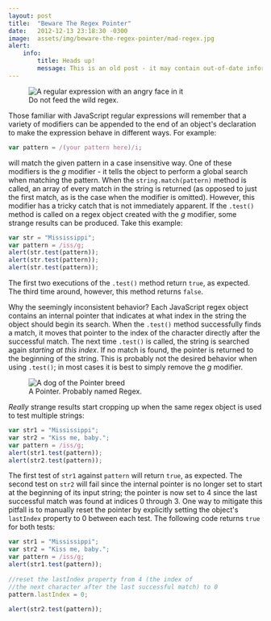 ```yaml
---
layout: post
title:  "Beware The Regex Pointer"
date:   2012-12-13 23:18:30 -0300
image:  assets/img/beware-the-regex-pointer/mad-regex.jpg
alert:
    info:
        title: Heads up!
        message: This is an old post - it may contain out-of-date information!
---
```


<figure>
    <img src="{{ 'assets/img/beware-the-regex-pointer/mad-regex.jpg' | relative_url }}" alt="A regular expression with an angry face in it" />
    <figcaption>Do not feed the wild regex.</figcaption>
</figure>

Those familiar with JavaScript regular expressions will remember that a variety of modifiers can be appended to the end of an object's declaration to make the expression behave in different ways. For example:

```js
var pattern = /(your pattern here)/i;
```

will match the given pattern in a case insensitive way. One of these modifiers is the _g_ modifier - it tells the object to perform a global search when matching the pattern. When the `string.match(pattern)` method is called, an array of every match in the string is returned (as opposed to just the first match, as is the case when the modifier is omitted). However, this modifier has a tricky catch that is not immediately apparent. If the `.test()` method is called on a regex object created with the _g_ modifier, some strange results can be produced. Take this example:

```js
var str = "Mississippi";
var pattern = /iss/g;
alert(str.test(pattern));
alert(str.test(pattern));
alert(str.test(pattern));
```

The first two executions of the `.test()` method return `true`, as expected. The third time around, however, this method returns `false`.

Why the seemingly inconsistent behavior? Each JavaScript regex object contains an internal pointer that indicates at what index in the string the object should begin its search. When the `.test()` method successfully finds a match, it moves that pointer to the index of the character directly after the successful match. The next time `.test()` is called, the string is searched again _starting at this index_. If no match is found, the pointer is returned to the beginning of the string. This is probably not the desired behavior when using `.test()`; in most cases it is best to simply remove the _g_ modifier.

<figure>
    <img src="{{ 'assets/img/beware-the-regex-pointer/pointer-dog.jpg' | relative_url }}" alt="A dog of the Pointer breed" />
    <figcaption>A Pointer.  Probably named Regex.</figcaption>
</figure>

_Really_ strange results start cropping up when the same regex object is used to test multiple strings:

```js
var str1 = "Mississippi";
var str2 = "Kiss me, baby.";
var pattern = /iss/g;
alert(str1.test(pattern));
alert(str2.test(pattern));
```

The first test of `str1` against `pattern` will return `true`, as expected. The second test on `str2` will fail since the internal pointer is no longer set to start at the beginning of its input string; the pointer is now set to 4 since the last successful match was found at indices 0 through 3.  One way to mitigate this pitfall is to manually reset the pointer by explicitly setting the object's `lastIndex` property to 0 between each test. The following code returns `true` for both tests:

```js
var str1 = "Mississippi";
var str2 = "Kiss me, baby.";
var pattern = /iss/g;
alert(str1.test(pattern));
 
//reset the lastIndex property from 4 (the index of 
//the next character after the last successful match) to 0
pattern.lastIndex = 0;
 
alert(str2.test(pattern));
```